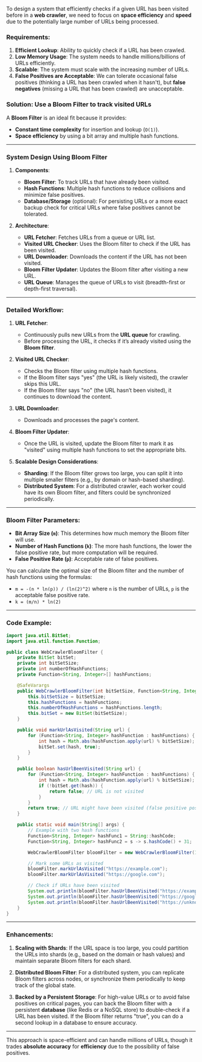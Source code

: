 To design a system that efficiently checks if a given URL has been visited before in a **web crawler**, we need to focus on **space efficiency** and **speed** due to the potentially large number of URLs being processed.

### Requirements:
1. **Efficient Lookup**: Ability to quickly check if a URL has been crawled.
2. **Low Memory Usage**: The system needs to handle millions/billions of URLs efficiently.
3. **Scalable**: The system must scale with the increasing number of URLs.
4. **False Positives are Acceptable**: We can tolerate occasional false positives (thinking a URL has been crawled when it hasn't), but **false negatives** (missing a URL that has been crawled) are unacceptable.

### Solution: Use a **Bloom Filter** to track visited URLs

A **Bloom Filter** is an ideal fit because it provides:
- **Constant time complexity** for insertion and lookup (`O(1)`).
- **Space efficiency** by using a bit array and multiple hash functions.

---

### System Design Using Bloom Filter

1. **Components**:
    - **Bloom Filter**: To track URLs that have already been visited.
    - **Hash Functions**: Multiple hash functions to reduce collisions and minimize false positives.
    - **Database/Storage** (optional): For persisting URLs or a more exact backup check for critical URLs where false positives cannot be tolerated.

2. **Architecture**:
    - **URL Fetcher**: Fetches URLs from a queue or URL list.
    - **Visited URL Checker**: Uses the Bloom filter to check if the URL has been visited.
    - **URL Downloader**: Downloads the content if the URL has not been visited.
    - **Bloom Filter Updater**: Updates the Bloom filter after visiting a new URL.
    - **URL Queue**: Manages the queue of URLs to visit (breadth-first or depth-first traversal).

---

### Detailed Workflow:
1. **URL Fetcher**:
    - Continuously pulls new URLs from the **URL queue** for crawling.
    - Before processing the URL, it checks if it’s already visited using the **Bloom filter**.

2. **Visited URL Checker**:
    - Checks the Bloom filter using multiple hash functions.
    - If the Bloom filter says "yes" (the URL is likely visited), the crawler skips this URL.
    - If the Bloom filter says "no" (the URL hasn’t been visited), it continues to download the content.

3. **URL Downloader**:
    - Downloads and processes the page's content.

4. **Bloom Filter Updater**:
    - Once the URL is visited, update the Bloom filter to mark it as "visited" using multiple hash functions to set the appropriate bits.

5. **Scalable Design Considerations**:
    - **Sharding**: If the Bloom filter grows too large, you can split it into multiple smaller filters (e.g., by domain or hash-based sharding).
    - **Distributed System**: For a distributed crawler, each worker could have its own Bloom filter, and filters could be synchronized periodically.

---

### Bloom Filter Parameters:
- **Bit Array Size (`m`)**: This determines how much memory the Bloom filter will use.
- **Number of Hash Functions (`k`)**: The more hash functions, the lower the false positive rate, but more computation will be required.
- **False Positive Rate (`p`)**: Acceptable rate of false positives.

You can calculate the optimal size of the Bloom filter and the number of hash functions using the formulas:
- `m = -(n * ln(p)) / (ln(2)^2)` where `n` is the number of URLs, `p` is the acceptable false positive rate.
- `k = (m/n) * ln(2)`

---

### Code Example:
```java
import java.util.BitSet;
import java.util.function.Function;

public class WebCrawlerBloomFilter {
    private BitSet bitSet;
    private int bitSetSize;
    private int numberOfHashFunctions;
    private Function<String, Integer>[] hashFunctions;

    @SafeVarargs
    public WebCrawlerBloomFilter(int bitSetSize, Function<String, Integer>... hashFunctions) {
        this.bitSetSize = bitSetSize;
        this.hashFunctions = hashFunctions;
        this.numberOfHashFunctions = hashFunctions.length;
        this.bitSet = new BitSet(bitSetSize);
    }

    public void markUrlAsVisited(String url) {
        for (Function<String, Integer> hashFunction : hashFunctions) {
            int hash = Math.abs(hashFunction.apply(url) % bitSetSize);
            bitSet.set(hash, true);
        }
    }

    public boolean hasUrlBeenVisited(String url) {
        for (Function<String, Integer> hashFunction : hashFunctions) {
            int hash = Math.abs(hashFunction.apply(url) % bitSetSize);
            if (!bitSet.get(hash)) {
                return false; // URL is not visited
            }
        }
        return true; // URL might have been visited (false positive possible)
    }

    public static void main(String[] args) {
        // Example with two hash functions
        Function<String, Integer> hashFunc1 = String::hashCode;
        Function<String, Integer> hashFunc2 = s -> s.hashCode() + 31;

        WebCrawlerBloomFilter bloomFilter = new WebCrawlerBloomFilter(1000000, hashFunc1, hashFunc2);

        // Mark some URLs as visited
        bloomFilter.markUrlAsVisited("https://example.com");
        bloomFilter.markUrlAsVisited("https://google.com");

        // Check if URLs have been visited
        System.out.println(bloomFilter.hasUrlBeenVisited("https://example.com")); // true
        System.out.println(bloomFilter.hasUrlBeenVisited("https://google.com"));  // true
        System.out.println(bloomFilter.hasUrlBeenVisited("https://unknown.com")); // false (probably)
    }
}
```

---

### Enhancements:
1. **Scaling with Shards**: If the URL space is too large, you could partition the URLs into shards (e.g., based on the domain or hash values) and maintain separate Bloom filters for each shard.

2. **Distributed Bloom Filter**: For a distributed system, you can replicate Bloom filters across nodes, or synchronize them periodically to keep track of the global state.

3. **Backed by a Persistent Storage**: For high-value URLs or to avoid false positives on critical pages, you can back the Bloom filter with a persistent **database** (like Redis or a NoSQL store) to double-check if a URL has been visited. If the Bloom filter returns "true", you can do a second lookup in a database to ensure accuracy.

---

This approach is space-efficient and can handle millions of URLs, though it trades **absolute accuracy** for **efficiency** due to the possibility of false positives.